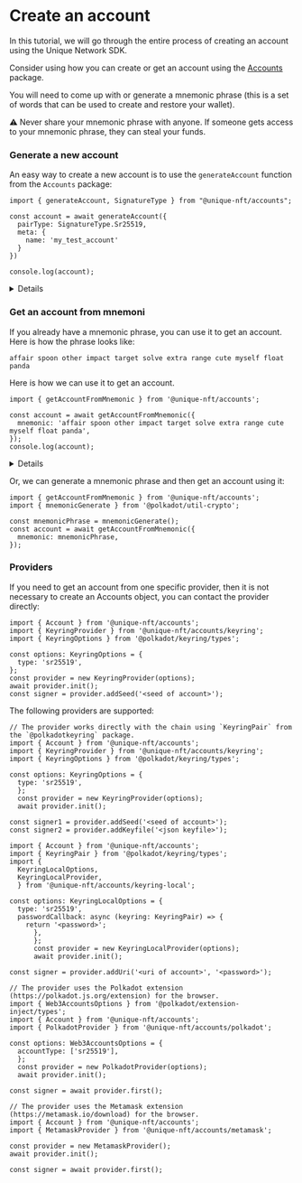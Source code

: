# Create an account

In this tutorial, we will go through the entire process of creating an account using the Unique Network SDK.

Consider using how you can create or get an account using the [Accounts](https://www.npmjs.com/package/@unique-nft/accounts) package.

You will need to come up with or generate a mnemonic phrase (this is a set of words that can be used to create and restore your wallet).

:warning: Never share your mnemonic phrase with anyone. If someone gets access to your mnemonic phrase, they can steal your funds.

### Generate a new account

An easy way to create a new account is to use the `generateAccount` function from the `Accounts` package:

```typescript:no-line-numbers
import { generateAccount, SignatureType } from "@unique-nft/accounts";

const account = await generateAccount({
  pairType: SignatureType.Sr25519,
  meta: {
    name: 'my_test_account'
  }
})

console.log(account);

```

<Details><template v-slot:header>
  Console log output
</template><template v-slot:body>

```typescript:no-line-numbers
{
  mnemonic: 'alter eternal wolf cash picture print orange drink exact vendor arch bulb',
  seed: '0xcf9eff78eecb3cebcea5645c5376f4693d3b419deb8e8ee58551c3f7e69f1cb6',
  publicKey: '0x24f91ccc3ab6656f8da3ad3e441656483b772ff2394e6e1da5ebf1f2cd46e143',
  keyfile: {
    encoded: 'MFMCAQEwBQYDK2VwBCIEIBitDsTc6aHS8m1Ta59l7d71ElpB7y0V2w1PHNInvZlS7Im6LVJjq2fqAc6oVv7c9ldlC4qT/rKCjtGpB69yw+ShIwMhAED5ve+webmJVaeKFzobwAlbU0gW57ktBM6oDxKqBisB',
    encoding: { content: [Array], type: [Array], version: '3' },
    address: '5DXu7NRcFPSVEF3WcYkbrrZfFBE4rnkaYeP8721WEcystBxj',
    meta: { name: 'my_test_account' }
  }
}

```
</template>
</Details>

### Get an account from mnemoni

If you already have a mnemonic phrase, you can use it to get an account. Here is how the phrase looks like:

``
affair spoon other impact target solve extra range cute myself float panda
``

Here is how we can use it to get an account.

```typescript:no-line-numbers
import { getAccountFromMnemonic } from '@unique-nft/accounts';

const account = await getAccountFromMnemonic({
  mnemonic: 'affair spoon other impact target solve extra range cute myself float panda',
});
console.log(account);
```

<Details><template v-slot:header>
Console log output
</template><template v-slot:body>

```typescript:no-line-numbers
{
  mnemonic: 'affair spoon other impact target solve extra range cute myself float panda',
  seed: '0x2a5dd888c0fb536c7c82ee53bb44ca49825ab134dd5a9c09e62423eeba30847b',
  publicKey: '0x094bb2d311460005c5072635beb8a11c8f15521d2136bdfbab3163af3c21412e',
  keyfile: {
    encoded: 'MFMCAQEwBQYDK2VwBCIEICpd2IjA+1NsfILuU7tEykmCWrE03VqcCeYkI+66MIR7Ji4DUViFrOGgvhQNVi8elFCpHSDekzUg/5dpSD2lZsuhIwMhACYuA1FYhazhoL4UDVYvHpRQqR0g3pM1IP+XaUg9pWbL',
    encoding: { content: [Array], type: [Array], version: '3' },
    address: '5CvmLzTcAfSFJgRiJ7DbKYwDUMcRBbNAa3bQeCrNM2nXTvBk',
    meta: {}
  }
}
```

</template>
</Details>

Or, we can generate a mnemonic phrase and then get an account using it:

```typescript:no-line-numbers
import { getAccountFromMnemonic } from '@unique-nft/accounts';
import { mnemonicGenerate } from '@polkadot/util-crypto';

const mnemonicPhrase = mnemonicGenerate();
const account = await getAccountFromMnemonic({
  mnemonic: mnemonicPhrase,
});
```

### Providers

If you need to get an account from one specific provider, then it is not necessary to create an Accounts object, you can contact the provider directly:

```typescript:no-line-numbers
import { Account } from '@unique-nft/accounts';
import { KeyringProvider } from '@unique-nft/accounts/keyring';
import { KeyringOptions } from '@polkadot/keyring/types';

const options: KeyringOptions = {
  type: 'sr25519',
};
const provider = new KeyringProvider(options);
await provider.init();
const signer = provider.addSeed('<seed of account>');
```

The following providers are supported:

<CodeGroup>
  <CodeGroupItem name="Keyring">

```typescript:no-line-numbers
// The provider works directly with the chain using `KeyringPair` from the `@polkadotkeyring` package.
import { Account } from '@unique-nft/accounts';
import { KeyringProvider } from '@unique-nft/accounts/keyring';
import { KeyringOptions } from '@polkadot/keyring/types';

const options: KeyringOptions = {
  type: 'sr25519',
  };
  const provider = new KeyringProvider(options);
  await provider.init();

const signer1 = provider.addSeed('<seed of account>');
const signer2 = provider.addKeyfile('<json keyfile>');
```
  </CodeGroupItem>
  <CodeGroupItem name="Keyring Local">

```typescript:no-line-numbers
import { Account } from '@unique-nft/accounts';
import { KeyringPair } from '@polkadot/keyring/types';
import {
  KeyringLocalOptions,
  KeyringLocalProvider,
  } from '@unique-nft/accounts/keyring-local';

const options: KeyringLocalOptions = {
  type: 'sr25519',
  passwordCallback: async (keyring: KeyringPair) => {
    return '<password>';
      },
      };
      const provider = new KeyringLocalProvider(options);
      await provider.init();

const signer = provider.addUri('<uri of account>', '<password>');
```

  </CodeGroupItem>
  <CodeGroupItem name="Polkadot Extension">

```typescript:no-line-numbers
// The provider uses the Polkadot extension (https://polkadot.js.org/extension) for the browser.
import { Web3AccountsOptions } from '@polkadot/extension-inject/types';
import { Account } from '@unique-nft/accounts';
import { PolkadotProvider } from '@unique-nft/accounts/polkadot';

const options: Web3AccountsOptions = {
  accountType: ['sr25519'],
  };
  const provider = new PolkadotProvider(options);
  await provider.init();

const signer = await provider.first();
```

  </CodeGroupItem>
  <CodeGroupItem name="Metamask Extension">

```typescript:no-line-numbers
// The provider uses the Metamask extension (https://metamask.io/download) for the browser.
import { Account } from '@unique-nft/accounts';
import { MetamaskProvider } from '@unique-nft/accounts/metamask';

const provider = new MetamaskProvider();
await provider.init();

const signer = await provider.first();
```

  </CodeGroupItem>
</CodeGroup>
